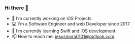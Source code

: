 ### Hi there 👋

- 🔨 I’m currently working on iOS Projects.
- 💻 I'm a Software Engineer and web Developer since 2017.
- 🌱 I’m currently learning Swift and iOS development.
- 📫 How to reach me: jesusmora0101@outlook.com.
